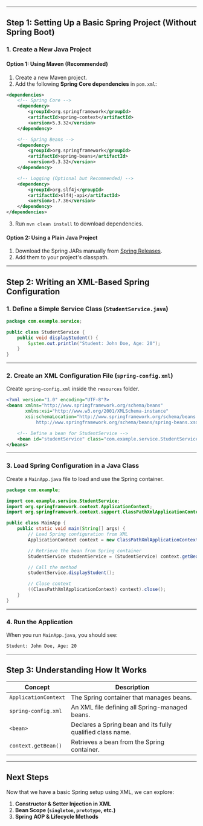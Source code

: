  

---

## **Step 1: Setting Up a Basic Spring Project (Without Spring Boot)**  

### **1. Create a New Java Project**  

#### **Option 1: Using Maven (Recommended)**  
1. Create a new Maven project.  
2. Add the following **Spring Core dependencies** in `pom.xml`:  

```xml
<dependencies>
    <!-- Spring Core -->
    <dependency>
        <groupId>org.springframework</groupId>
        <artifactId>spring-context</artifactId>
        <version>5.3.32</version>
    </dependency>

    <!-- Spring Beans -->
    <dependency>
        <groupId>org.springframework</groupId>
        <artifactId>spring-beans</artifactId>
        <version>5.3.32</version>
    </dependency>

    <!-- Logging (Optional but Recommended) -->
    <dependency>
        <groupId>org.slf4j</groupId>
        <artifactId>slf4j-api</artifactId>
        <version>1.7.36</version>
    </dependency>
</dependencies>
```

3. Run `mvn clean install` to download dependencies.  

#### **Option 2: Using a Plain Java Project**  
1. Download the Spring JARs manually from [Spring Releases](https://repo.spring.io/release/org/springframework/).  
2. Add them to your project's classpath.  

---

## **Step 2: Writing an XML-Based Spring Configuration**  

### **1. Define a Simple Service Class (`StudentService.java`)**  

```java
package com.example.service;

public class StudentService {
    public void displayStudent() {
        System.out.println("Student: John Doe, Age: 20");
    }
}
```

---

### **2. Create an XML Configuration File (`spring-config.xml`)**  
Create `spring-config.xml` inside the `resources` folder.  

```xml
<?xml version="1.0" encoding="UTF-8"?>
<beans xmlns="http://www.springframework.org/schema/beans"
       xmlns:xsi="http://www.w3.org/2001/XMLSchema-instance"
       xsi:schemaLocation="http://www.springframework.org/schema/beans
           http://www.springframework.org/schema/beans/spring-beans.xsd">

    <!-- Define a bean for StudentService -->
    <bean id="studentService" class="com.example.service.StudentService"/>
</beans>
```

---

### **3. Load Spring Configuration in a Java Class**  

Create a `MainApp.java` file to load and use the Spring container.  

```java
package com.example;

import com.example.service.StudentService;
import org.springframework.context.ApplicationContext;
import org.springframework.context.support.ClassPathXmlApplicationContext;

public class MainApp {
    public static void main(String[] args) {
        // Load Spring configuration from XML
        ApplicationContext context = new ClassPathXmlApplicationContext("spring-config.xml");

        // Retrieve the bean from Spring container
        StudentService studentService = (StudentService) context.getBean("studentService");

        // Call the method
        studentService.displayStudent();

        // Close context
        ((ClassPathXmlApplicationContext) context).close();
    }
}
```

---

### **4. Run the Application**  
When you run `MainApp.java`, you should see:  

```
Student: John Doe, Age: 20
```

---

## **Step 3: Understanding How It Works**  

| Concept | Description |
|---------|------------|
| `ApplicationContext` | The Spring container that manages beans. |
| `spring-config.xml` | An XML file defining all Spring-managed beans. |
| `<bean>` | Declares a Spring bean and its fully qualified class name. |
| `context.getBean()` | Retrieves a bean from the Spring container. |

---

## **Next Steps**  
Now that we have a basic Spring setup using XML, we can explore:  
1. **Constructor & Setter Injection in XML**  
2. **Bean Scope (`singleton`, `prototype`, etc.)**  
3. **Spring AOP & Lifecycle Methods**  

